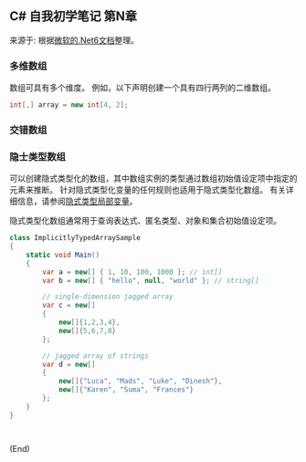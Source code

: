 ## C# 自我初学笔记 第N章  

来源于: 根据[微软的.Net6文档]()整理。



### 多维数组

数组可具有多个维度。 例如，以下声明创建一个具有四行两列的二维数组。
```c#
int[,] array = new int[4, 2];
```


### 交错数组

### 隐士类型数组

可以创建隐式类型化的数组，其中数组实例的类型通过数组初始值设定项中指定的元素来推断。 针对隐式类型化变量的任何规则也适用于隐式类型化数组。 有关详细信息，请参阅[隐式类型局部变量](https://learn.microsoft.com/zh-cn/dotnet/csharp/programming-guide/classes-and-structs/implicitly-typed-local-variables)。

隐式类型化数组通常用于查询表达式、匿名类型、对象和集合初始值设定项。

```c#
class ImplicitlyTypedArraySample
{
    static void Main()
    {
        var a = new[] { 1, 10, 100, 1000 }; // int[]
        var b = new[] { "hello", null, "world" }; // string[]

        // single-dimension jagged array
        var c = new[]
        {
            new[]{1,2,3,4},
            new[]{5,6,7,8}
        };

        // jagged array of strings
        var d = new[]
        {
            new[]{"Luca", "Mads", "Luke", "Dinesh"},
            new[]{"Karen", "Suma", "Frances"}
        };
    }
}
```



```c#

```

```c#

```

(End)